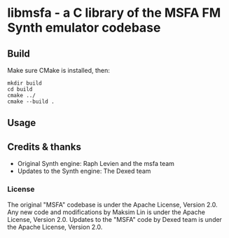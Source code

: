 # libmsfa - a C library of the MSFA FM Synth emulator codebase

## Build

Make sure CMake is installed, then:
```
mkdir build
cd build
cmake ../
cmake --build .
```

## Usage

## Credits & thanks

* Original Synth engine: Raph Levien and the msfa team
* Updates to the Synth engine: The Dexed team

### License

The original "MSFA" codebase is under the Apache License, Version 2.0.
Any new code and modifications by Maksim Lin is under the Apache License, Version 2.0.
Updates to the "MSFA" code by Dexed team is under the Apache License, Version 2.0.